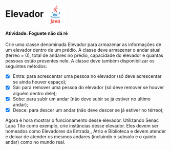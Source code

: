 # Elevador <img align="center" height="60" width="60" src="https://raw.githubusercontent.com/devicons/devicon/master/icons/java/java-original-wordmark.svg">


<h4> Atividade: Foguete não dá ré </h4>


Crie uma classe denominada Elevador para armazenar as informações de um elevador dentro de um prédio. A classe deve armazenar o andar atual (térreo = 0), total de andares no prédio, capacidade do elevador e quantas pessoas estão presentes nele. A classe deve também disponibilizar os seguintes métodos:

- [x] Entra: para acrescentar uma pessoa no elevador (só deve acrescentar se ainda houver espaço);
- [x] Sai: para remover uma pessoa do elevador (só deve remover se houver alguém dentro dele);
- [x] Sobe: para subir um andar (não deve subir se já estiver no último andar);
- [x] Desce: para descer um andar (não deve descer se já estiver no térreo);

Agora é hora mostrar o funcionamento desse elevador. Utilizando Senac Lapa Tito como exemplo, crie instâncias desse elevador. Eles devem ser nomeados como Elevadores da Entrada,, Átrio e Biblioteca e devem atender e deixar de atender os mesmos andares (incluindo o subsolo e o quinto andar) como no mundo real.